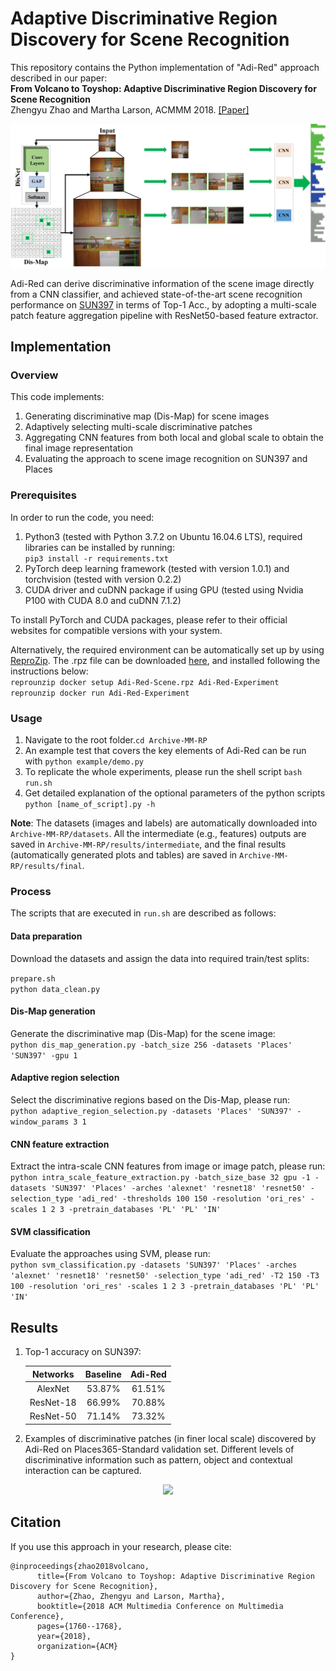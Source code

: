 # Adaptive Discriminative Region Discovery for Scene Recognition

This repository contains the Python implementation of "Adi-Red" approach described in our paper:  
**From Volcano to Toyshop: Adaptive Discriminative Region Discovery for Scene Recognition**  
Zhengyu Zhao and Martha Larson, ACMMM 2018. [[Paper]](https://dl.acm.org/citation.cfm?id=3240698)
<p align="center">
  <img src="https://github.com/ZhengyuZhao/Adaptive-Discriminative-Region-Discovery/blob/master/figures/diagram_textwidth.jpg" width='600'>
</p>

Adi-Red can derive discriminative information of the scene image directly from a CNN classifier, and achieved state-of-the-art scene recognition performance on [SUN397](https://groups.csail.mit.edu/vision/SUN/) in terms of Top-1 Acc., by adopting a multi-scale patch feature aggregation pipeline with ResNet50-based feature extractor.

## Implementation

### Overview

This code implements:
 1. Generating discriminative map (Dis-Map) for scene images
 2. Adaptively selecting multi-scale discriminative patches
 3. Aggregating CNN features from both local and global scale to obtain the final image representation
 4. Evaluating the approach to scene image recognition on SUN397 and Places
 
### Prerequisites

In order to run the code, you need:  
1. Python3 (tested with Python 3.7.2 on Ubuntu 16.04.6 LTS), required libraries can be installed by running:  
```pip3 install -r requirements.txt```
2. PyTorch deep learning framework (tested with version 1.0.1) and torchvision (tested with version 0.2.2)
3. CUDA driver and cuDNN package if using GPU (tested using Nvidia P100 with CUDA 8.0 and cuDNN 7.1.2)

To install PyTorch and CUDA packages, please refer to their official websites for compatible versions with your system.

Alternatively, the required environment can be automatically set up by using [ReproZip](https://www.reprozip.org/). The .rpz file can be downloaded [here](https://surfdrive.surf.nl/files/index.php/s/GQ14EzWbWFh01Ks/download), and installed following the instructions below:  
```reprounzip docker setup Adi-Red-Scene.rpz Adi-Red-Experiment```  
```reprounzip docker run Adi-Red-Experiment```

### Usage

1. Navigate to the root folder.```cd Archive-MM-RP``` 
2. An example test that covers the key elements of Adi-Red can be run with ```python example/demo.py```  
3. To replicate the whole experiments, please run the shell script ```bash run.sh``` 
4. Get detailed explanation of the optional parameters of the python scripts ```python [name_of_script].py -h```

**Note**: The datasets (images and labels) are automatically downloaded into ```Archive-MM-RP/datasets```. All the intermediate (e.g., features) outputs are saved in ```Archive-MM-RP/results/intermediate```, and the final results (automatically generated plots and tables) are saved in ```Archive-MM-RP/results/final```.

### Process

The scripts that are executed in ```run.sh``` are described as follows: 

#### Data preparation

Download the datasets and assign the data into required train/test splits:  

```prepare.sh ```  
```python data_clean.py```

#### Dis-Map generation

Generate the discriminative map (Dis-Map) for the scene image:  
```python dis_map_generation.py -batch_size 256 -datasets 'Places' 'SUN397' -gpu 1```

#### Adaptive region selection

Select the discriminative regions based on the Dis-Map, please run:  
```python adaptive_region_selection.py -datasets 'Places' 'SUN397' -window_params 3 1```

#### CNN feature extraction

Extract the intra-scale CNN features from image or image patch, please run:  
```python intra_scale_feature_extraction.py -batch_size_base 32 gpu -1 -datasets 'SUN397' 'Places' -arches 'alexnet' 'resnet18' 'resnet50' -selection_type 'adi_red' -thresholds 100 150 -resolution 'ori_res' -scales 1 2 3 -pretrain_databases 'PL' 'PL' 'IN'```

#### SVM classification

Evaluate the approaches using SVM, please run:  
```python svm_classification.py -datasets 'SUN397' 'Places' -arches 'alexnet' 'resnet18' 'resnet50' -selection_type 'adi_red' -T2 150 -T3 100 -resolution 'ori_res' -scales 1 2 3 -pretrain_databases 'PL' 'PL' 'IN'```

## Results

1. Top-1 accuracy on SUN397: 

	Networks|Baseline|Adi-Red
	:---:|:---:|:---:
	AlexNet|53.87%|61.51%
	ResNet-18|66.99%|70.88%
	ResNet-50|71.14%|73.32%
	
2. Examples of discriminative patches (in finer local scale) discovered by Adi-Red on Places365-Standard validation set. Different levels of discriminative information such as pattern, object and contextual interaction can be captured.
<p align="center">
<img src="https://github.com/ZhengyuZhao/Adaptive-Discriminative-Region-Discovery/blob/master/figures/dis_patch_examples.png" width='800'>
</p>


## Citation

If you use this approach in your research, please cite:

	@inproceedings{zhao2018volcano,
		  title={From Volcano to Toyshop: Adaptive Discriminative Region Discovery for Scene Recognition},
		  author={Zhao, Zhengyu and Larson, Martha},
		  booktitle={2018 ACM Multimedia Conference on Multimedia Conference},
		  pages={1760--1768},
		  year={2018},
		  organization={ACM}
	}
